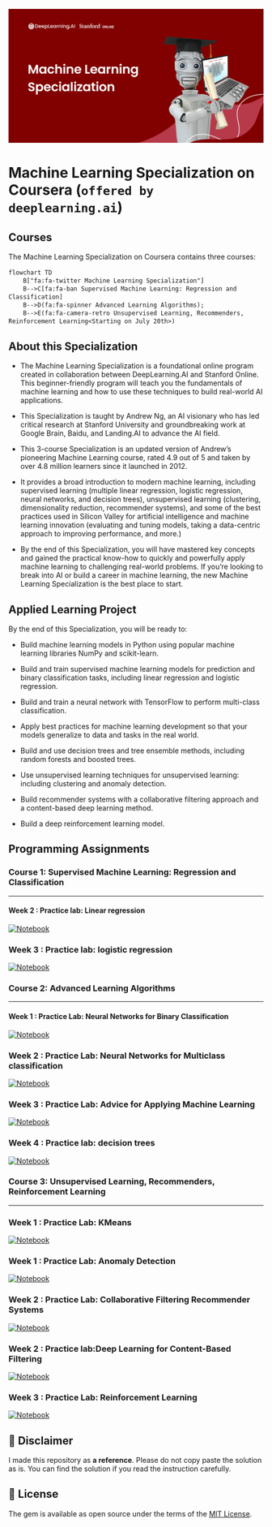 ![](ml-banner.jpeg)

# Machine Learning Specialization on Coursera (`offered by deeplearning.ai`)

## Courses

The Machine Learning Specialization on Coursera contains three courses:

```mermaid
flowchart TD
    B["fa:fa-twitter Machine Learning Specialization"]
    B-->C[fa:fa-ban Supervised Machine Learning: Regression and Classification]
    B-->D(fa:fa-spinner Advanced Learning Algorithms);
    B-->E(fa:fa-camera-retro Unsupervised Learning, Recommenders, Reinforcement Learning<Starting on July 20th>)
```

## About this Specialization

- The Machine Learning Specialization is a foundational online program created in collaboration between DeepLearning.AI and Stanford Online. This beginner-friendly program will teach you the fundamentals of machine learning and how to use these techniques to build real-world AI applications. 

- This Specialization is taught by Andrew Ng, an AI visionary who has led critical research at Stanford University and groundbreaking work at Google Brain, Baidu, and Landing.AI to advance the AI field.

- This 3-course Specialization is an updated version of Andrew’s pioneering Machine Learning course, rated 4.9 out of 5 and taken by over 4.8 million learners since it launched in 2012. 

- It provides a broad introduction to modern machine learning, including supervised learning (multiple linear regression, logistic regression, neural networks, and decision trees), unsupervised learning (clustering, dimensionality reduction, recommender systems), and some of the best practices used in Silicon Valley for artificial intelligence and machine learning innovation (evaluating and tuning models, taking a data-centric approach to improving performance, and more.)

- By the end of this Specialization, you will have mastered key concepts and gained the practical know-how to quickly and powerfully apply machine learning to challenging real-world problems. If you’re looking to break into AI or build a career in machine learning, the new Machine Learning Specialization is the best place to start.

## Applied Learning Project

By the end of this Specialization, you will be ready to:

 
- Build machine learning models in Python using popular machine learning libraries NumPy and scikit-learn.

- Build and train supervised machine learning models for prediction and binary classification tasks, including linear regression and logistic regression.

- Build and train a neural network with TensorFlow to perform multi-class classification.

- Apply best practices for machine learning development so that your models generalize to data and tasks in the real world.

- Build and use decision trees and tree ensemble methods, including random forests and boosted trees.

- Use unsupervised learning techniques for unsupervised learning: including clustering and anomaly detection.

- Build recommender systems with a collaborative filtering approach and a content-based deep learning method.

- Build a deep reinforcement learning model.

## Programming Assignments

### Course 1: Supervised Machine Learning: Regression and Classification
---

#### Week 2 : Practice lab: Linear regression 
[![Notebook](https://img.shields.io/badge/-Notebook-blue)](https://nbviewer.org/github/naiborhujosua/Machine-Learning-Specialization/blob/master/Supervised%20Machine%20Learning%3A%20Regression%20and%20Classification/week2/lab/C1_W2_Linear_Regression.ipynb)

### Week 3 : Practice lab: logistic regression
[![Notebook](https://img.shields.io/badge/-Notebook-blue)](https://nbviewer.org/github/naiborhujosua/Machine-Learning-Specialization/blob/master/Supervised%20Machine%20Learning%3A%20Regression%20and%20Classification/week3/lab/C1_W3_Logistic_Regression.ipynb)


### Course 2: Advanced Learning Algorithms
---

#### Week 1 : Practice Lab: Neural Networks for Binary Classification

[![Notebook](https://img.shields.io/badge/-Notebook-blue)](https://nbviewer.org/github/naiborhujosua/Machine-Learning-Specialization/blob/master/Advanced%20ML/week1/lab/C2_W1_Assignment.ipynb)

### Week 2 : Practice Lab: Neural Networks for Multiclass classification

[![Notebook](https://img.shields.io/badge/-Notebook-blue)](https://nbviewer.org/github/naiborhujosua/Machine-Learning-Specialization/blob/master/Advanced%20ML/week2/lab/C2_W2_Assignment.ipynb)

### Week 3 : Practice Lab: Advice for Applying Machine Learning

[![Notebook](https://img.shields.io/badge/-Notebook-blue)](https://nbviewer.org/github/naiborhujosua/Machine-Learning-Specialization/blob/master/Advanced%20ML/week3/lab/C2_W3_Assignment.ipynb)

### Week 4 : Practice lab: decision trees

[![Notebook](https://img.shields.io/badge/-Notebook-blue)](https://nbviewer.org/github/naiborhujosua/Machine-Learning-Specialization/blob/master/Advanced%20ML/week4/lab/C2_W4_Decision_Tree_with_Markdown.ipynb)

### Course 3: Unsupervised Learning, Recommenders, Reinforcement Learning
---

### Week 1 : Practice Lab: KMeans

[![Notebook](https://img.shields.io/badge/-Notebook-blue)](https://nbviewer.org/github/naiborhujosua/Machine-Learning-Specialization/blob/master/Unsupervised%20Learning%2C%20Recommenders%2C%20Reinforcement%20Learning/C3_W1_KMeans_Assignment.ipynb)

### Week 1 : Practice Lab: Anomaly Detection

[![Notebook](https://img.shields.io/badge/-Notebook-blue)](https://nbviewer.org/github/naiborhujosua/Machine-Learning-Specialization/blob/master/Unsupervised%20Learning%2C%20Recommenders%2C%20Reinforcement%20Learning/C3_W1_Anomaly_Detection.ipynb)

### Week 2 : Practice Lab: Collaborative Filtering Recommender Systems

[![Notebook](https://img.shields.io/badge/-Notebook-blue)](https://nbviewer.org/github/naiborhujosua/Machine-Learning-Specialization/blob/master/Unsupervised%20Learning%2C%20Recommenders%2C%20Reinforcement%20Learning/C3_W2_Collaborative_RecSys_Assignment.ipynb)

### Week 2 : Practice lab:Deep Learning for Content-Based Filtering

[![Notebook](https://img.shields.io/badge/-Notebook-blue)](https://nbviewer.org/github/naiborhujosua/Machine-Learning-Specialization/blob/master/Unsupervised%20Learning%2C%20Recommenders%2C%20Reinforcement%20Learning/C3_W2_RecSysNN_Assignment.ipynb)

### Week 3 : Practice Lab: Reinforcement Learning

[![Notebook](https://img.shields.io/badge/-Notebook-blue)](https://nbviewer.org/github/naiborhujosua/Machine-Learning-Specialization/blob/master/Unsupervised%20Learning%2C%20Recommenders%2C%20Reinforcement%20Learning/C3_W3_A1_Assignment.ipynb)


## 📝 Disclaimer 
I made this repository as **a reference**. Please do not copy paste the solution as is. You can find the solution if you read the instruction carefully. 

 
## 📝 License
The gem is available as open source under the terms of the [MIT License](https://opensource.org/licenses/MIT).
    
